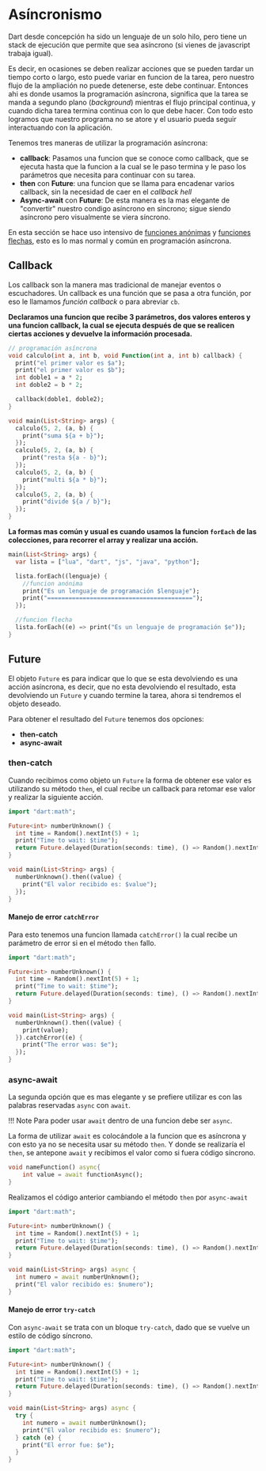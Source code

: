 # Asíncronismo

Dart desde concepción ha sido un lenguaje de un solo hilo, pero tiene un stack de ejecución que permite que sea
asíncrono (si vienes de javascript trabaja igual).

Es decir, en ocasiones se deben realizar acciones que se pueden tardar un tiempo corto o largo, esto puede variar en funcion de la tarea, pero nuestro flujo de la ampliación no puede detenerse, este debe continuar. Entonces ahi es donde usamos la programación asíncrona, significa que la tarea se manda a segundo plano (*background*) mientras el flujo principal continua, y cuando dicha tarea termina continua con lo que debe hacer.
Con todo esto logramos que nuestro programa no se atore y el usuario pueda seguir interactuando con la aplicación.

Tenemos tres maneras de utilizar la programación asíncrona:

- **callback**: Pasamos una funcion que se conoce como callback, que se ejecuta hasta que la funcion a la cual se le paso termina y le paso los parámetros que necesita para continuar con su tarea.
- **then** con **Future**: una funcion que se llama para encadenar varios callback, sin la necesidad de caer en el *callback hell*
- **Async-await** con **Future**: De esta manera es la mas elegante de "convertir" nuestro condigo asíncrono en síncrono; sigue siendo asíncrono pero visualmente se viera síncrono.

En esta sección se hace uso intensivo de [funciones anónimas](11.funciones.md#función-anónima) y [funciones flechas](11.funciones.md#función-flecha-arrow), esto es lo mas normal y común en programación asíncrona.

## Callback

Los callback son la manera mas tradicional de manejar eventos o escuchadores.
Un callback es una función que se pasa a otra función, por eso le llamamos *función callback* o para abreviar `cb`.

**Declaramos una funcion que recibe 3 parámetros, dos valores enteros y una funcion callback, la cual se ejecuta después de que se realicen ciertas acciones y devuelve la información procesada.**

```dart
// programación asíncrona
void calculo(int a, int b, void Function(int a, int b) callback) {
  print("el primer valor es $a");
  print("el primer valor es $b");
  int doble1 = a * 2;
  int doble2 = b * 2;

  callback(doble1, doble2);
}

void main(List<String> args) {
  calculo(5, 2, (a, b) {
    print("suma ${a + b}");
  });
  calculo(5, 2, (a, b) {
    print("resta ${a - b}");
  });
  calculo(5, 2, (a, b) {
    print("multi ${a * b}");
  });
  calculo(5, 2, (a, b) {
    print("divide ${a / b}");
  });
}
```

**La formas mas común y usual es cuando usamos la funcion `forEach` de las colecciones, para recorrer el array y realizar una acción.**

```dart
main(List<String> args) {
  var lista = ["lua", "dart", "js", "java", "python"];

  lista.forEach((lenguaje) {
    //funcion anónima
    print("Es un lenguaje de programación $lenguaje");
    print("=========================================");
  });

  //funcion flecha
  lista.forEach((e) => print("Es un lenguaje de programación $e"));
}
```

## Future

El objeto `Future` es para indicar que lo que se esta devolviendo es una acción asíncrona, es decir, que no esta devolviendo el resultado, esta devolviendo un `Future` y cuando termine la tarea, ahora si tendremos el objeto deseado.

Para obtener el resultado del `Future` tenemos dos opciones:

- **then-catch**
- **async-await**

### then-catch

Cuando recibimos como objeto un `Future` la forma de obtener ese valor es utilizando su método `then`, el cual recibe un callback para retomar ese valor y realizar la siguiente acción.

```dart
import "dart:math";

Future<int> numberUnknown() {
  int time = Random().nextInt(5) + 1;
  print("Time to wait: $time");
  return Future.delayed(Duration(seconds: time), () => Random().nextInt(100));
}

void main(List<String> args) {
  numberUnknown().then((value) {
    print("El valor recibido es: $value");
  });
}

```

#### Manejo de error `catchError`

Para esto tenemos una funcion llamada `catchError()` la cual recibe un parámetro de error si en el método `then` fallo.

```dart
import "dart:math";

Future<int> numberUnknown() {
  int time = Random().nextInt(5) + 1;
  print("Time to wait: $time");
  return Future.delayed(Duration(seconds: time), () => Random().nextInt(100));
}

void main(List<String> args) {
  numberUnknown().then((value) {
    print(value);
  }).catchError((e) {
    print("The error was: $e");
  });
}

```

### async-await

La segunda opción que es mas elegante y se prefiere utilizar es con las palabras reservadas `async` con `await`.

!!! Note
    Para poder usar `await` dentro de una funcion debe ser `async`.

La forma de utilizar `await` es colocándole a la funcion que es asíncrona y con esto ya no se necesita usar su método `then`.
Y donde se realizaría el `then`, se antepone `await` y recibimos el valor como si fuera código síncrono.

```dart
void nameFunction() async{
    int value = await functionAsync();
}
```
Realizamos el código anterior cambiando el método `then` por `async-await`

```dart
import "dart:math";

Future<int> numberUnknown() {
  int time = Random().nextInt(5) + 1;
  print("Time to wait: $time");
  return Future.delayed(Duration(seconds: time), () => Random().nextInt(100));
}

void main(List<String> args) async {
  int numero = await numberUnknown();
  print("El valor recibido es: $numero");
}
```

#### Manejo de error `try-catch`

Con `async-await` se trata con un bloque `try-catch`, dado que se vuelve un estilo de código síncrono.

```dart
import "dart:math";

Future<int> numberUnknown() {
  int time = Random().nextInt(5) + 1;
  print("Time to wait: $time");
  return Future.delayed(Duration(seconds: time), () => Random().nextInt(100));
}

void main(List<String> args) async {
  try {
    int numero = await numberUnknown();
    print("El valor recibido es: $numero");
  } catch (e) {
    print("El error fue: $e");
  }
}
```
